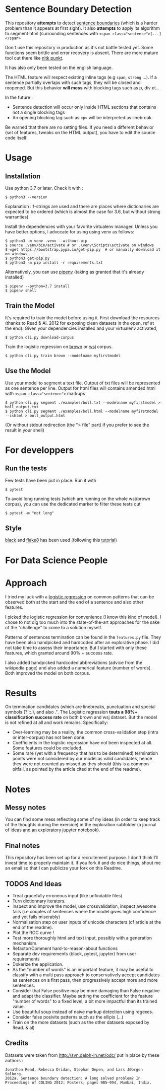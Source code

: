 # Sentence Boundary Detection

This repository **attempts** to detect [sentence boundaries](https://en.wikipedia.org/wiki/Sentence_boundary_disambiguation) (which is a harder problem than it appears at first sight).
It also **attempts** to apply its algorithm to segment html (surrounding sentences with `<span class="sentence">[...]</span>`

Don't use this repository in production as it's not battle tested yet. Some functions seem brittle and error recovery is absent. There are more mature tool out there like [nltk punkt](https://www.nltk.org/api/nltk.tokenize.html).

It has also only been tested on the english language.

The HTML feature will respect existing inline tags (e.g `span`, `strong` ...). If a sentence partially overlaps with such tags, they will be closed and reopened. But this behavior **will mess** with blocking tags such as p, div et...

In the future : 
- Sentence detection will occur only inside HTML sections that contains not a single blocking tags
- An opening blocking tag such as `<p>` will be interpreted as linebreak.

Be warned that there are no setting files. If you need a different behavior (set of features, tweaks on the HTML output), you have to edit the source code itself.

# Usage

## Installation

Use python 3.7 or later. Check it with :
```
$ python3 --version
```

Explanation : f-strings are used and there are places where dictionaries are expected to be ordered (which is almost the case for 3.6, but without strong warranties).


Install the dependencies with your favorite virtualenv manager. 
Unless you have better options, I advocate for using using venv as follows:
```
$ python3 -m venv .venv --without-pip
$ source .venv/bin/activate # or .\venv\Scripts\activate on windows
$ wget https://bootstrap.pypa.io/get-pip.py  # or manually download it on windows
$ python3 get-pip.py
$ python3 -m pip install -r requirements.txt
```

Alternatively, you can use [pipenv](https://github.com/pypa/pipenv) (taking as granted that it's already installed)
```
$ pipenv --python=3.7 install
$ pipenv shell
```

## Train the Model

It's required to train the model before using it.
First download the resources (thanks to Read & Al. 2012 for exposing clean datasets in the open, ref at the end).
Given your dependencies installed and your virtualenv activated,
```
$ python cli.py download-corpus
```

Train the logistic regression on [brown](https://en.wikipedia.org/wiki/Brown_Corpus) or [wsj](https://catalog.ldc.upenn.edu/LDC2000T43) corpus.
```
$ python cli.py train brown --modelname myfirstmodel
```

## Use the Model

Use your model to segment a text file.
Output of txt files will be represented as one sentence per line.
Output for html files will contains amended html with `<span class="sentence">` markups

```
$ python cli.py segment ./examples/boll.txt --modelname myfirstmodel > boll_output.txt
$ python cli.py segment ./examples/boll.html --modelname myfirstmodel --ishtml > boll_output.html
```
(Or without stdout redirection (the "> file" part) if you prefer to see the result in your shell)



# For developpers


## Run the tests

Few tests have been put in place.
Run it with
```
$ pytest
```
To avoid long running tests (which are running on the whole wsj/brown corpus), you can use the dedicated marker to filter these tests out
```
$ pytest -m "not long"
```

## Style

[black](https://black.readthedocs.io/) and [flake8](http://flake8.pycqa.org/en/latest/) has been used (following this [tutorial](https://ljvmiranda921.github.io/notebook/2018/06/21/precommits-using-black-and-flake8/))

# For Data Science People

# Approach

I tried my luck with a [logistic regression](https://en.wikipedia.org/wiki/Logistic_regression) on common patterns that can be observed both at the start and the end of a sentence and also other features.

I picked the logistic regression for convenience (I know this kind of model). I chose to not dig too much into the state-of-the-art approaches for the sake of the "challenge" to come to a solution myself.

Patterns of sentences termination can be found in the `features.py` file. 
They have been also handpicked and hardcoded after an explorative phase. I did not take time to assess their importance. But I started with only these features, which granted around 90% + success rate.

I also added handpicked hardcoded abbreviations (advice from the wikipedia page) and also added a numerical feature (number of words).
Both improved the model on both corpus.


# Results

On termination candidates (which are linebreaks, punctuation and special symbols (?!;:.), and also .".
The Logistic regression **touts a 98%+ classification success rate** on both brown and wsj dataset.
But the model is not refined at all and work remains. Specifically: 
- Over-learning may be a reality, the common cross-validation step (intra or inter-corpus) has not been done.
- Coefficients in the logistic regression have not been inspected at all. Some features could be excluded.
- Some rare (yet with a frequency that has to be determined) termination points were not considered by our model as valid candidates, hence they were not counted as missed as they should (this is a common pitfall, as pointed by the article cited at the end of the readme).

# Notes

## Messy notes

You can find some mess reflecting some of my ideas (in order to keep track of the thoughts during the exercice) in the exploration subfolder (a journal of ideas and an exploratory jupyter notebook).


## Final notes

This repository has been set up for a recruitement purpose. I don't think I'll invest time to properly maintain it. If you fork it and do nice things, shout me an email so that I can publicize your fork on this Readme.

## TODOS And Ideas

- Treat gracefully erroneous input (like unfindable files)
- Turn dictionnary iterators.
- Inspect and improve the model, use crossvalidation, inspect awesome fails (i.e couples of sentences where the model gives high confidence and yet fails miserably)
- Normalisation step on user inputs of unicode characters (cf article at the end of the readme).
- Plot the ROC curve !
- Test more thoroughly html and text input, possibly with a generation mechanism.
- Refactor/Comment hard-to-reason-about functions
- Separate dev requirements (black, pytest, jupyter) from user requirements
- Dokerize the application.
- As the "number of words" is an important feature, it may be useful to classify with a multi pass approach to conservatively accept candidates as sentences on a first pass, then progressively accept more and more sentences.
- Consider that False positive may be more damaging than False negative and adapt the classifier. Maybe setting the coefficient for the feature "number of words" to a fixed level, a bit more impactful than its trained value.
- Use beautiful soup instead of naive markup detection using regexes.
- Consider false posivite patterns such as the ellipis (...)
- Train on the more datasets (such as the other datasets exposed by Read. & al)


## Credits

Datasets were taken from http://svn.delph-in.net/odc/ put in place by these authors :
```
Jonathon Read, Rebecca Dridan, Stephan Oepen, and Lars JØorgen Solberg.
2012a. Sentence boundary detection: A long solved problem? In Proceedings of COLING 2012: Posters, pages 985–994, Mumbai, India.
```



